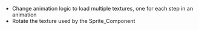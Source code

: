 - Change animation logic to load multiple textures, one for each step in an animation
- Rotate the texture used by the Sprite_Component
